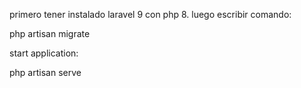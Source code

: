 primero tener instalado laravel 9 con php 8.
luego escribir comando:

php artisan migrate

start application:

php artisan serve
